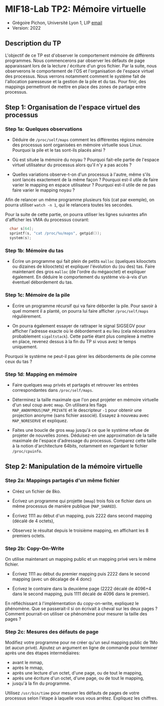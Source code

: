# MIF18-Lab TP2: Mémoire virtuelle

  * Grégoire Pichon, Université Lyon 1, LIP [email](mailto:gregoire.pichon@univ-lyon1.fr)
  * Version: 2022

## Description du TP

L'objectif de ce TP est d'observer le comportement mémoire de
différents programmes. Nous commencerons par observer les défauts de
page apparaissant lors de la lecture / écriture d'un gros fichier. Par
la suite, nous observerons le comportement de l'OS et l'organisation
de l'espace virtuel des processus. Nous verrons notamment comment le
système fait de l'allocation paresseuse et la gestion de la pile et du
tas. Pour finir, des mappings permettront de mettre en place des zones
de partage entre processus.

## Step 1: Organisation de l'espace virtuel des processus

### Step 1a: Quelques observations

* Déduire de ``/proc/self/maps`` comment les différentes régions
mémoire des processus sont organisées en mémoire virtuelle sous Linux.
Pourquoi la pile et le tas sont-ils placés ainsi ?

* Où est située la mémoire du noyau ? Pourquoi fait-elle partie de
  l'espace virtuel utilisateur du processus alors qu'il n'y a pas
  accès ?

* Quelles variations observe-t-on d'un processus à l'autre, même s'ils
sont lancés exactement de la même façon ?  Pourquoi est-il utile de
faire varier le mapping en espace utilisateur ?  Pourquoi est-il utile
de ne pas faire varier le mapping noyau ?

Afin de relancer un même programme plusieurs fois (cat par exemple),
on pourra utiliser ``watch -n 1``, qui le relancera toutes les
secondes.

Pour la suite de cette partie, on pourra utiliser les lignes suivantes afin d'afficher les VMA du processus courant:

```C
  char s[64];
  sprintf(s, "cat /proc/%u/maps", getpid());
  system(s);
```

### Step 1b: Mémoire du tas

* Écrire un programme qui fait plein de petits ``malloc`` (quelques
kilooctets ou dizaines de kilooctets) et expliquer l'évolution du (ou
des) tas.  Faire maintenant des gros ``malloc`` (de l'ordre du
mégaoctet) et expliquer également. En déduire le comportement du
système vis-à-vis d'un éventuel débordement du tas.

### Step 1c: Mémoire de la pile

* Écrire un programme récursif qui va faire déborder la pile. Pour
savoir à quel moment il a planté, on pourra lui faire afficher
``/proc/self/maps`` régulièrement.

* On pourra également essayer de rattraper le signal SIGSEGV pour
afficher l'adresse exacte où le débordement a eu lieu (cela
nécessitera probablement ``sigaltstack``). Cette partie étant plus
complexe à mettre en place, revenez dessus à la fin du TP si vous avez
le temps uniquement.

Pourquoi le système ne peut-il pas gérer les débordements de pile comme ceux du tas ?

### Step 1d: Mapping en mémoire

* Faire quelques ``mmap`` privés et partagés et retrouver les entrées correspondantes
dans ``/proc/self/maps``.

* Déterminez la taille maximale que l'on peut projeter en mémoire virtuelle d'un
seul coup avec ``mmap``. On utilisera les flags ``MAP_ANONYMOUS|MAP_PRIVATE`` et
le descripteur ``-1`` pour obtenir une projection anonyme (sans fichier associé).
Essayez à nouveau avec ``MAP_NORESERVE`` et expliquez.

* Faites une boucle de gros ``mmap`` jusqu'à ce que le système refuse
de projeter de nouvelles zones. Déduisez-en une approximation de la
taille maximale de l'espace d'adressage du processus.  Comparez cette
taille à la notion d'architecture 64bits, notamment en regardant le
fichier ``/proc/cpuinfo``.

## Step 2: Manipulation de la mémoire virtuelle

### Step 2a: Mappings partagés d'un même fichier

* Créez un fichier de 8ko.

* Écrivez un programme qui projette (``mmap``) trois fois ce fichier dans un même
processus de manière publique (``MAP_SHARED``).

* Écrivez 1111 au début d'un mapping,
puis 2222 dans second mapping (décalé de 4 octets),

* Observez le résultat depuis le troisième mapping, en affichant les 8 premiers octets.

### Step 2b: Copy-On-Write
On utilise maintenant un mapping public et un mapping privé vers le même fichier.

* Écrivez 1111 au début du premier mapping puis 2222 dans le second mapping (avec un décalage de 4 donc)

* Écrivez le contraire dans la deuxième page (2222 décalé de 4096+4 dans le second mapping,
puis 1111 décalé de 4096 dans le premier).

En réfléchissant à l'implémentation du copy-on-write, expliquez le phénomène.
Que se passerait-il si on écrivait à cheval sur les deux pages ?
Comment pourrait-on utiliser ce phénomène pour mesurer la taille des pages ?

### Step 2c: Mesures des défauts de page
Modifiez votre programme pour ne créer qu'un seul mapping public de 1Mo
(et aucun privé).
Ajoutez un argument en ligne de commande pour terminer après une des
étapes intermédiaires:

* avant le mmap,
* après le mmap,
* après une lecture d'un octet, d'une page, ou de tout le mapping,
* après une écriture d'un octet, d'une page, ou de tout le mapping,
* jusqu'à la fin du programme.

Utilisez ``/usr/bin/time`` pour mesurer les défauts de pages de
votre processus selon l'étape à laquelle vous vous arrêtez.
Expliquez les chiffres.

